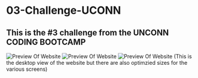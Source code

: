 # 03-Challenge-UCONN
## This is the #3 challenge from the UNCONN CODING BOOTCAMP

![Preview Of Website](https://drive.google.com/file/d/1ml_MrhyvSoCW-hgqlVI_srbKR2sbKuAC/view?usp=drive_link)
![Preview Of Website](https://drive.google.com/file/d/1fzv1eZxdWQbeR3t_JBMvdP1MzzpIgSb6/view?usp=drive_link)
![Preview Of Website](https://drive.google.com/file/d/1T1NwO4BsZuwgAROhjDfTp7CE-BGPpOV_/view?usp=drive_link)
(This is the desktop view of the website but there are also optimzied sizes for the various screens)
